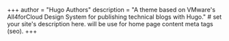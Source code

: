 +++
author = "Hugo Authors"
description = "A theme based on VMware's All4forCloud Design System for publishing technical blogs with Hugo." # set your site's description here. will be use for home page content meta tags (seo).
+++
